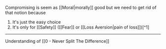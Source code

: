 Compromising is seem as [[Moral|morally]] good but we need to get rid of that notion because

1. It's just the easy choice
2. It's only for [[Safety]] ([[Fear]] or [[Loss Aversion|pain of loss]])[^1]

---

Understanding of [[0 - Never Split The Difference]]